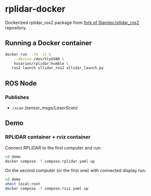 # rplidar-docker

Dockerized rplidar_ros2 package from [fork of Slamtec/sllidar_ros2](https://github.com/Slamtec/sllidar_ros2) repository.

## Running a Docker container

```bash
docker run --rm -it \
    --device /dev/ttyUSB0 \
    husarion/rplidar:humble \
   ros2 launch sllidar_ros2 sllidar_launch.py 
```

## ROS Node

### Publishes
- `/scan` *(sensor_msgs/LaserScan)*

## Demo

### RPLIDAR container + rviz container

Connect RPLIDAR to the first computer and run:

```bash
cd demo
docker compose -f compose.rplidar.yaml up
```

On the second computer (or the first one) with connected display run:

```bash
cd demo
xhost local:root
docker compose -f compose.rviz.yaml up
```



